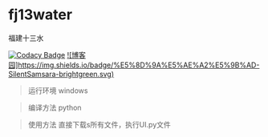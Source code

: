 # fj13water
福建十三水

[![Codacy Badge](https://api.codacy.com/project/badge/Grade/f5a1d0c85e174b83ae85a3fcd62a7b42)](https://www.codacy.com/manual/d744543/13water?utm_source=github.com&amp;utm_medium=referral&amp;utm_content=d744543/13water&amp;utm_campaign=Badge_Grade)
[![博客园]https://img.shields.io/badge/%E5%8D%9A%E5%AE%A2%E5%9B%AD-SilentSamsara-brightgreen.svg)](https://www.cnblogs.com/lsyqlelel/p/11749841.html)

>运行环境 windows

>编译方法 python

>使用方法 直接下载s所有文件，执行UI.py文件
